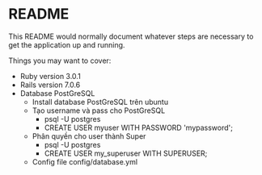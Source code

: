 # README

This README would normally document whatever steps are necessary to get the
application up and running.

Things you may want to cover:

* Ruby version 3.0.1
* Rails version 7.0.6
* Database PostGreSQL
    - Install database PostGreSQL trên ubuntu
    - Tạo username và pass cho PostGreSQL
        + psql -U postgres
        + CREATE USER myuser WITH PASSWORD 'mypassword';
    - Phân quyền cho user thành Super
        + psql -U postgres
        + CREATE USER my_superuser WITH SUPERUSER;
    - Config file config/database.yml 

